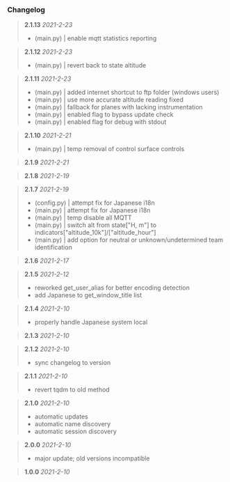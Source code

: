 ### Changelog

> **2.1.13**  *2021-2-23*
> - (main.py) | enable mqtt statistics reporting

> **2.1.12**  *2021-2-23*
> - (main.py) | revert back to state altitude

> **2.1.11**  *2021-2-23*
> - (main.py) | added internet shortcut to ftp folder (windows users)
> - (main.py) | use more accurate altitude reading fixed
> - (main.py) | fallback for planes with lacking instrumentation
> - (main.py) | enabled flag to bypass update check
> - (main.py) | enabled flag for debug with stdout

> **2.1.10**  *2021-2-21*
> - (main.py) | temp removal of control surface controls

> **2.1.9**  *2021-2-21*

> **2.1.8**  *2021-2-19*

> **2.1.7**  *2021-2-19*
> - (config.py) | attempt fix for Japanese i18n
> - (main.py) | attempt fix for Japanese i18n
> - (main.py) | temp disable all MQTT
> - (main.py) | switch alt from state["H, m"] to indicators["altitude_10k"]/["altitude_hour"]
> - (main.py) | add option for neutral or unknown/undetermined team identification

> **2.1.6**  *2021-2-17*

> **2.1.5**  *2021-2-12*
> - reworked get_user_alias for better encoding detection
> - add Japanese to get_window_title list

> **2.1.4**  *2021-2-10*
> - properly handle Japanese system local

> **2.1.3**  *2021-2-10*

> **2.1.2**  *2021-2-10*
> - sync changelog to version

> **2.1.1**  *2021-2-10*
> - revert tqdm to old method

> **2.1.0**  *2021-2-10*
> - automatic updates
> - automatic name discovery
> - automatic session discovery

> **2.0.0**  *2021-2-10*
> - major update; old versions incompatible

> **1.0.0**  *2021-2-10*
